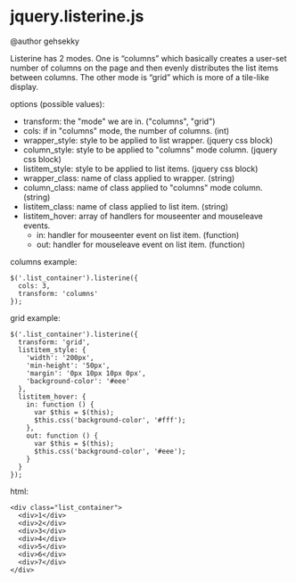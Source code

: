 # jquery.listerine.js

@author gehsekky

Listerine has 2 modes. One is “columns” which basically creates a user-set 
number of columns on the page and then evenly distributes the list items 
between columns. The other mode is “grid” which is more of a tile-like display.


options (possible values):

* transform: the "mode" we are in. ("columns", "grid")
* cols: if in "columns" mode, the number of columns. (int)
* wrapper_style: style to be applied to list wrapper. (jquery css block)
* column_style: style to be applied to "columns" mode column. (jquery css block)
* listitem_style: style to be applied to list items. (jquery css block)
* wrapper_class: name of class applied to wrapper. (string)
* column_class: name of class applied to "columns" mode column. (string)
* listitem_class: name of class applied to list item. (string)
* listitem_hover: array of handlers for mouseenter and mouseleave events.
    * in: handler for mouseenter event on list item. (function)
    * out: handler for mouseleave event on list item. (function)


columns example:

    $('.list_container').listerine({
      cols: 3, 
      transform: 'columns'
    });

grid example:

    $('.list_container').listerine({
      transform: 'grid', 
      listitem_style: {
        'width': '200px',
        'min-height': '50px', 
        'margin': '0px 10px 10px 0px', 
        'background-color': '#eee'
      }, 
      listitem_hover: {
        in: function () {
          var $this = $(this);
          $this.css('background-color', '#fff');
        }, 
        out: function () {
          var $this = $(this);
          $this.css('background-color', '#eee');
        }
      }
    });

html:

    <div class="list_container">
      <div>1</div>
      <div>2</div>
      <div>3</div>
      <div>4</div>
      <div>5</div>
      <div>6</div>
      <div>7</div>
    </div>
